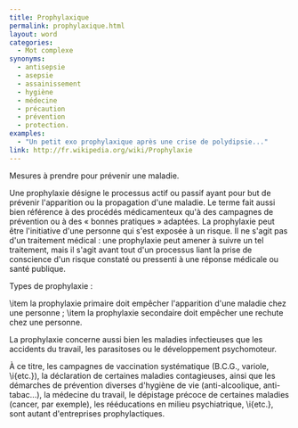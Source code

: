 ```yaml
---
title: Prophylaxique
permalink: prophylaxique.html
layout: word
categories:
  - Mot complexe
synonyms:
  - antisepsie
  - asepsie
  - assainissement
  - hygiène
  - médecine
  - précaution
  - prévention
  - protection.
examples:
  - "Un petit exo prophylaxique après une crise de polydipsie..."
link: http://fr.wikipedia.org/wiki/Prophylaxie
---
```


Mesures à prendre pour prévenir une maladie.

Une prophylaxie désigne le processus actif ou passif ayant pour but de prévenir l'apparition ou la propagation d'une maladie. Le terme fait aussi bien référence à des procédés médicamenteux qu'à des campagnes de prévention ou à des « bonnes pratiques » adaptées. La prophylaxie peut être l'initiative d'une personne qui s'est exposée à un risque. Il ne s'agit pas d'un traitement médical : une prophylaxie peut amener à suivre un tel traitement, mais il s'agit avant tout d'un processus liant la prise de conscience d'un risque constaté ou pressenti à une réponse médicale ou santé publique. 

Types de prophylaxie :

\item la prophylaxie primaire doit empêcher l'apparition d'une maladie chez une personne ;
\item la prophylaxie secondaire doit empêcher une rechute chez une personne.

La prophylaxie concerne aussi bien les maladies infectieuses que les accidents du travail, les parasitoses ou le développement psychomoteur.

À ce titre, les campagnes de vaccination systématique (B.C.G., variole, \i{etc.}), la déclaration de certaines maladies contagieuses, ainsi que les démarches de prévention diverses d'hygiène de vie (anti-alcoolique, anti-tabac...), la médecine du travail, le dépistage précoce de certaines maladies (cancer, par exemple), les rééducations en milieu psychiatrique, \i{etc.}, sont autant d'entreprises prophylactiques.


